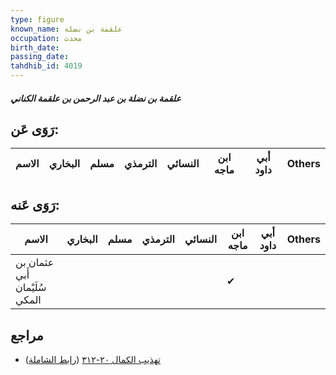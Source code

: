 ```yaml
---
type: figure
known_name: علقمة بن نضلة
occupation: محدث
birth_date:
passing_date:
tahdhib_id: 4019
---
```

##### علقمة بن نضلة بن عبد الرحمن بن علقمة الكناني

## رَوَى عَن:
| الاسم | البخاري | مسلم | الترمذي | النسائي | ابن ماجه | أبي داود | Others |
| ----- | ------- | ---- | ------- | ------- | -------- | -------- | ------ |
## رَوَى عَنه:
| الاسم                         | البخاري | مسلم | الترمذي | النسائي | ابن ماجه | أبي داود | Others |
| ----------------------------- | ------- | ---- | ------- | ------- | -------- | -------- | ------ |
| عثمان بن أَبي سُلَيْمان المكي |         |      |         |         | ✔        |          |        |
## مراجع
- [تهذيب الكمال ٢٠-٣١٢](obsidian://open?vault=Tahdhib-al-Kamal&file=Figures/٤٠١٩-علقمة%20بن%20نضلة%20بن%20عبد%20الرحمن%20بن%20علقمة%20الكناني) ([رابط الشاملة](https://shamela.ws/book/3722/10442))